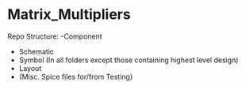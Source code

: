 # Matrix_Multipliers
Repo Structure:
-Component
  - Schematic
  - Symbol (In all folders except those containing highest level design)
  - Layout
  - (Misc. Spice files for/from Testing)
